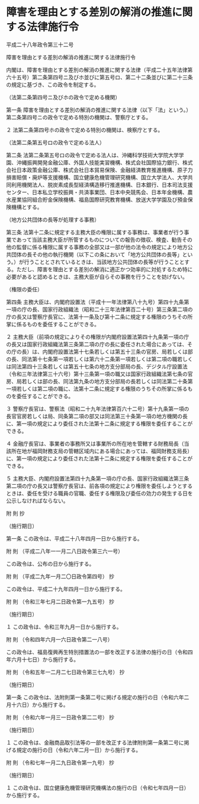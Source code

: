 # 障害を理由とする差別の解消の推進に関する法律施行令

平成二十八年政令第三十二号

障害を理由とする差別の解消の推進に関する法律施行令

内閣は、障害を理由とする差別の解消の推進に関する法律（平成二十五年法律第六十五号）第二条第四号ニ及びホ並びに第五号ロ、第二十二条並びに第二十三条の規定に基づき、この政令を制定する。

（法第二条第四号ニ及びホの政令で定める機関）

第一条 障害を理由とする差別の解消の推進に関する法律（以下「法」という。）第二条第四号ニの政令で定める特別の機関は、警察庁とする。

２ 法第二条第四号ホの政令で定める特別の機関は、検察庁とする。

（法第二条第五号ロの政令で定める法人）

第二条 法第二条第五号ロの政令で定める法人は、沖縄科学技術大学院大学学園、沖縄振興開発金融公庫、外国人技能実習機構、株式会社国際協力銀行、株式会社日本政策金融公庫、株式会社日本貿易保険、金融経済教育推進機構、原子力損害賠償・廃炉等支援機構、国立健康危機管理研究機構、国立大学法人、大学共同利用機関法人、脱炭素成長型経済構造移行推進機構、日本銀行、日本司法支援センター、日本私立学校振興・共済事業団、日本中央競馬会、日本年金機構、農水産業協同組合貯金保険機構、福島国際研究教育機構、放送大学学園及び預金保険機構とする。

（地方公共団体の長等が処理する事務）

第三条 法第十二条に規定する主務大臣の権限に属する事務は、事業者が行う事業であって当該主務大臣が所管するものについての報告の徴収、検査、勧告その他の監督に係る権限に属する事務の全部又は一部が他の法令の規定により地方公共団体の長その他の執行機関（以下この条において「地方公共団体の長等」という。）が行うこととされているときは、当該地方公共団体の長等が行うこととする。ただし、障害を理由とする差別の解消に適正かつ効率的に対処するため特に必要があると認めるときは、主務大臣が自らその事務を行うことを妨げない。

（権限の委任）

第四条 主務大臣は、内閣府設置法（平成十一年法律第八十九号）第四十九条第一項の庁の長、国家行政組織法（昭和二十三年法律第百二十号）第三条第二項の庁の長又は警察庁長官に、法第十一条及び第十二条に規定する権限のうちその所掌に係るものを委任することができる。

２ 主務大臣（前項の規定によりその権限が内閣府設置法第四十九条第一項の庁の長又は国家行政組織法第三条第二項の庁の長に委任された場合にあっては、その庁の長）は、内閣府設置法第十七条若しくは第五十三条の官房、局若しくは部の長、同法第十七条第一項若しくは第六十二条第一項若しくは第二項の職若しくは同法第四十三条若しくは第五十七条の地方支分部局の長、デジタル庁設置法（令和三年法律第三十六号）第十三条第一項の職又は国家行政組織法第七条の官房、局若しくは部の長、同法第九条の地方支分部局の長若しくは同法第二十条第一項若しくは第二項の職に、法第十二条に規定する権限のうちその所掌に係るものを委任することができる。

３ 警察庁長官は、警察法（昭和二十九年法律第百六十二号）第十九条第一項の長官官房若しくは局、同条第二項の部又は同法第三十条第一項の地方機関の長に、第一項の規定により委任された法第十二条に規定する権限を委任することができる。

４ 金融庁長官は、事業者の事務所又は事業所の所在地を管轄する財務局長（当該所在地が福岡財務支局の管轄区域内にある場合にあっては、福岡財務支局長）に、第一項の規定により委任された法第十二条に規定する権限を委任することができる。

５ 主務大臣、内閣府設置法第四十九条第一項の庁の長、国家行政組織法第三条第二項の庁の長又は警察庁長官は、前各項の規定により権限を委任しようとするときは、委任を受ける職員の官職、委任する権限及び委任の効力の発生する日を公示しなければならない。

附 則 抄

（施行期日）

第一条 この政令は、平成二十八年四月一日から施行する。

附 則 （平成二八年一一月二八日政令第三六一号）

この政令は、公布の日から施行する。

附 則 （平成二九年一月二〇日政令第四号） 抄

この政令は、平成二十九年四月一日から施行する。

附 則 （令和三年七月二日政令第一九五号） 抄

（施行期日）

１ この政令は、令和三年九月一日から施行する。

附 則 （令和四年六月一六日政令第二一八号）

この政令は、福島復興再生特別措置法の一部を改正する法律の施行の日（令和四年六月十七日）から施行する。

附 則 （令和五年一二月二七日政令第三七九号） 抄

（施行期日）

第一条 この政令は、法附則第一条第二号に掲げる規定の施行の日（令和六年二月十六日）から施行する。

附 則 （令和六年一月三一日政令第二二号） 抄

（施行期日）

１ この政令は、金融商品取引法等の一部を改正する法律附則第一条第二号に掲げる規定の施行の日（令和六年二月一日）から施行する。

附 則 （令和七年一月二九日政令第一九号） 抄

（施行期日）

１ この政令は、国立健康危機管理研究機構法の施行の日（令和七年四月一日）から施行する。
